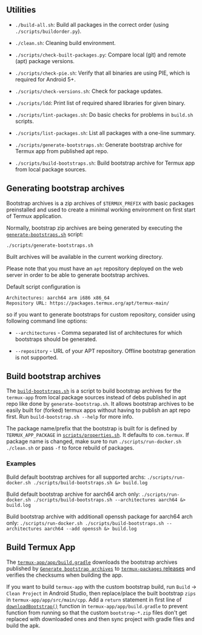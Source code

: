 ## Utilities

- `./build-all.sh`:
  Build all packages in the correct order (using `./scripts/buildorder.py`).

- `./clean.sh`:
  Cleaning build environment.

- `./scripts/check-built-packages.py`:
  Compare local (git) and remote (apt) package versions.

- `./scripts/check-pie.sh`:
  Verify that all binaries are using PIE, which is required for Android 5+.

- `./scripts/check-versions.sh`:
  Check for package updates.

- `./scripts/ldd`:
  Print list of required shared libraries for given binary.

- `./scripts/lint-packages.sh`:
  Do basic checks for problems in `build.sh` scripts.

- `./scripts/list-packages.sh`:
  List all packages with a one-line summary.

- `./scripts/generate-bootstraps.sh`:
  Generate bootstrap archive for Termux app from published apt repo.

- `./scripts/build-bootstraps.sh`:
  Build bootstrap archive for Termux app from local package sources.

## Generating bootstrap archives

Bootstrap archives is a zip archives of `$TERMUX_PREFIX` with basic packages
preinstalled and used to create a minimal working environment on first start
of Termux application.

Normally, bootstrap zip archives are being generated by executing the [`generate-bootstraps.sh`](https://github.com/termux/termux-packages/blob/master/scripts/generate-bootstraps.sh) script:
```
./scripts/generate-bootstraps.sh
```
Built archives will be available in the current working directory.

Please note that you must have an `apt` repository deployed on the web server
in order to be able to generate bootstrap archives. 

Default script configuration is
```
Architectures: aarch64 arm i686 x86_64
Repository URL: https://packages.termux.org/apt/termux-main/
```
so if you want to generate bootstraps for custom repository, consider using
following command line options:

- `--architectures` - Comma separated list of architectures for which bootstraps
  should be generated.

- `--repository` - URL of your APT repository. Offline bootstrap generation is not
  supported.


## Build bootstrap archives

The [`build-bootstraps.sh`](https://github.com/termux/termux-packages/blob/master/scripts/build-bootstraps.sh) is a script to build bootstrap archives for the `termux-app` from local package sources instead of debs published in apt repo like done by `generate-bootstrap.sh`. It allows bootstrap archives to be easily built for (forked) termux apps without having to publish an apt repo first. Run `build-bootstrap.sh --help` for more info.

The package name/prefix that the bootstrap is built for is defined by `TERMUX_APP_PACKAGE` in [`scripts/properties.sh`](https://github.com/termux/termux-packages/blob/master/scripts/properties.sh). It defaults to `com.termux`. If package name is changed, make sure to run `./scripts/run-docker.sh ./clean.sh` or pass `-f` to force rebuild of packages.

### Examples

Build default bootstrap archives for all supported archs:
`./scripts/run-docker.sh ./scripts/build-bootstraps.sh &> build.log`

Build default bootstrap archive for aarch64 arch only:
`./scripts/run-docker.sh ./scripts/build-bootstraps.sh --architectures aarch64 &> build.log`

Build bootstrap archive with additionall openssh package for aarch64 arch only:
`./scripts/run-docker.sh ./scripts/build-bootstraps.sh --architectures aarch64 --add openssh &> build.log`


## Build Termux App

The [`termux-app/app/build.gradle`](https://github.com/termux/termux-app/blob/v0.118.0/app/build.gradle#L196) downloads the bootstrap archives published by [`
Generate bootstrap archives
`](https://github.com/termux/termux-packages/actions/workflows/bootstrap_archives.yml) to [`termux-packages` releases](https://github.com/termux/termux-packages/releases) and verifies the checksums when building the app.

If you want to build `termux-app` with the custom bootstrap build, run `Build` -> `Clean Project` in Android Studio, then replace/place the built bootstrap `zips` in `termux-app/app/src/main/cpp`. Add a `return` statement in first line of [`downloadBootstrap()`](https://github.com/termux/termux-app/blob/v0.118.0/app/build.gradle#L196) function in `termux-app/app/build.gradle` to prevent function from running so that the custom `bootstrap-*.zip` files don't get replaced with downloaded ones and then sync project with gradle files and build the apk.
